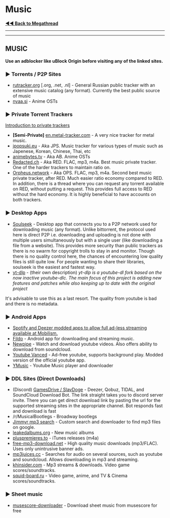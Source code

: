 # Music

[**◄◄ Back to Megathread**](https://www.reddit.com/r/Piracy/wiki/megathread)

***

***

## MUSIC

**Use an adblocker like uBlock Origin before visiting any of the linked sites.**

&#x20;

### ► Torrents / P2P Sites

* [rutracker.org](http://rutracker.org/forum/index.php) \[.org, .net, .nl] - General Russian public tracker with an extensive music catalog (any format). Currently the best public source of music
* [nyaa.si](https://nyaa.si/) - Anime OSTs

&#x20;

### ► Private Torrent Trackers

[Introduction to private trackers](https://www.reddit.com/r/Piracy/wiki/guides/private\_trackers)

* **\[Semi-Private]** [en.metal-tracker.com](https://en.metal-tracker.com/) - A very nice tracker for metal music.
* [jpopsuki.eu](https://jpopsuki.eu/) - Aka JPS. Music tracker for various types of music such as Japenese, Korean, Chinese, Thai, etc
* [animebytes.tv](https://animebytes.tv/) - Aka AB. Anime OSTs
* [Redacted.ch](https://redacted.ch/) - Aka RED. FLAC, mp3, m4a. Best music private tracker. One of the harder trackers to maintain ratio on.
* [Orpheus.network](https://orpheus.network/) - Aka OPS. FLAC, mp3, m4a. Second best music private tracker, after RED. Much easier ratio economy compared to RED. In addition, there is a thread where you can request any torrent available on RED, without putting a request. This provides full access to RED without the hard economy. It is highly beneficial to have accounts on both trackers.

&#x20;

### ► Desktop Apps

* [Soulseek](http://www.slsknet.org/news/node/1) - Desktop app that connects you to a P2P network used for downloading music (any format). Unlike bittorrent, the protocol used here is direct P2P i.e. downloading and uploading is not done with multiple users simultaneously but with a single user (like downloading a file from a website). This provides more security than public trackers as there is no swarm for copyright trolls to stay in and monitor. Though there is no quality control here, the chances of encountering low quality files is still quite low. For people wanting to share their libraries, soulseek is the easiest and fastest way.
* [yt-dlp](https://github.com/yt-dlp/yt-dlp) - (their own description) _yt-dlp is a youtube-dl fork based on the now inactive youtube-dlc. The main focus of this project is adding new features and patches while also keeping up to date with the original project_

It's advisable to use this as a last resort. The quality from youtube is bad and there is no metadata.

&#x20;

### ► Android Apps

* [Spotify and Deezer modded apps to allow full ad-less streaming available at Mobilism.](https://forum.mobilism.org/viewforum.php?f=399)
* [Fildo](https://fildo.net/android/en/) - Android app for downloading and streaming music.
* [Newpipe](https://newpipe.schabi.org/) - Watch and download youtube videos. Also offers ability to download from soundcloud.
* [Youtube Vanced](https://forum.xda-developers.com/android/apps-games/app-youtube-vanced-edition-t3758757) - Ad-free youtube, supports background play. Modded version of the official youtube app.
* [YMusic](https://forum.xda-developers.com/android/apps-games/app-youtube-music-sound-stream-youtubes-t3399722) - Youtube Music player and downloader

&#x20;

### ► DDL Sites (Direct Downloads)

* (Discord) [GamesDrive / SlavDoge](https://discord.com/invite/gwxRf6ySGK) - Deezer, Qobuz, TIDAL, and SoundCloud Download Bot. The link straight takes you to discord server invite. There you can get direct download link by pasting the url for the supported streaming sites in the appropriate channel. Bot responds fast and download is fast
* /r/MusicalBootlegs - Broadway bootlegs
* [Jimmyr mp3 search](http://www.jimmyr.com/mp3\_search.php) - Custom search and downloader to find mp3 files on google.
* [leakedalbums.org](https://leakedalbums.org/) - New music albums
* [pluspremieres.to](https://www.pluspremieres.to/) - iTunes releases (m4a)
* [free-mp3-download.net](https://free-mp3-download.net/) - High quality music downloads (mp3/FLAC). Uses only unintrusive banner ads.
* [mp3juices.cc](https://www.mp3juices.cc/) - Searches for audio on several sources, such as youtube and soundcloud. Allows downloading in mp3 and streaming.
* [khinsider.com](https://downloads.khinsider.com/) - Mp3 streams & downloads. Video game scores/soundtracks.
* [squid-board.ru](https://www.squid-board.ru/) - Video game, anime, and TV & Cinema scores/soundtracks.

&#x20;

### ► Sheet music

* [musescore-downloader](https://github.com/Xmader/musescore-downloader) - Download sheet music from musescore for free

&#x20;
